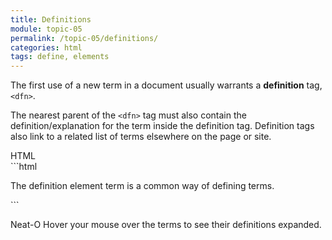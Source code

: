 ```yaml
---
title: Definitions
module: topic-05
permalink: /topic-05/definitions/
categories: html
tags: define, elements
---
```


<div class="divider-heading"></div>

The first use of a new term in a document usually warrants a **definition** tag, `<dfn>`.

The nearest parent of the `<dfn>` tag must also contain the definition/explanation for the term inside the definition tag. Definition tags also link to a related list of terms elsewhere on the page or site.


<div class="code-heading">
  <span class="html">HTML</span>
</div>
```html
<p>The definition element <def title="definition of term">term</def> is a common way of defining terms.</p>
```


<div class="external-embed">
  <p data-height="400" data-theme-id="30567" data-slug-hash="gOrBLoo" data-default-tab="html,result" data-user="michaelcassens" data-pen-title="Semantic HTML, Definition" class="codepen"></p>
</div>


<span class="label label-success">Neat-O</span> Hover your mouse over the terms to see their definitions expanded.
